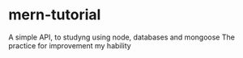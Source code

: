 # mern-tutorial
A simple API, to studyng using node, databases and mongoose The practice for improvement my hability
